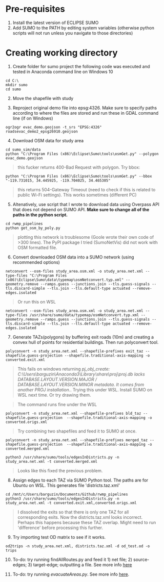 # Pre-requisites 
1. Install the latest version of ECLIPSE SUMO 
2. Add SUMO to the PATH by editing system variables (otherwise python scripts will not run unless you navigate to those directories)

# Creating working directory 
1. Create folder for sumo project the following code was executed and tested in Anaconda command line on Windows 10 

```{bash}
cd C:\
mkdir sumo
cd sumo
```
2. Move the shapefile with study 

3. Reproject original demo file into epsg:4326. Make sure to specify paths according to where the files are stored and run these in GDAL command line (if on Windows) 

```{bash}
ogr2ogr evac_demo.geojson -t_srs "EPSG:4326" roadsevac_demo2_epsg26910.geojson

```

4. Download OSM data for study area 

```{bash}
cd sumo_sim/data
python "C:\Program Files (x86)\Eclipse\Sumo\tools\osmGet.py" --polygon evac_demo.geojson 
```
> this fucker returns 400-Bad Request with polygon. Try bbox: 

```{bash}
python "C:\Program Files (x86)\Eclipse\Sumo\tools\osmGet.py" --bbox "-119.731015, 34.445925, -119.704025, 34.465305"
```

> this returns 504-Gateway Timeout (need to check if this is related to public Wi-Fi settings). This works sometimes (different PC)

5. Altenatively, use script that I wrote to download data using Overpass API that does not depend on SUMO API. **Make sure to change all of the paths in the python script.** 
```{bash}
cd rwmp_pipelines
python get_osm_by_poly.py 
```

> plotting this network is troublesome (Goole wrote their own code of >300 lines). The PyPI package I tried (SumoNetVis) did not work with OSM formatted file. 


6. Convert downloaded OSM data into a SUMO network (using recommended options)
```{bash}
netconvert --osm-files study_area.osm.xml -o study_area.net.xml --type-files "C:\Program Files (x86)\Eclipse\Sumo\data\typemap\osmNetconvert.typ.xml" --geometry.remove --ramps.guess --junctions.join --tls.guess-signals --tls.discard-simple --tls.join --tls.default-type actuated --remove-edges.isolated
```

> Or run this on WSL 

```{bash}
netconvert --osm-files study_area.osm.xml -o study_area.net.xml --type-files /usr/share/sumo/data/typemap/osmNetconvert.typ.xml --geometry.remove --ramps.guess --junctions.join --tls.guess-signals --tls.discard-simple --tls.join --tls.default-type actuated --remove-edges.isolated
```

7. Generate TAZs(polygons) by buffering exit roads (10m) and creating a convex hull of points for residential buildings. Then run polyconvert tool. 
```{bash}
polyconvert -n study_area.net.xml --shapefile-prefixes exit_taz --shapefile.guess-projection --shapefile.traditional-axis-mapping -o converted.exit.xml
```
> This fails on windows returning *pj_obj_create: C:\Users\barguzin\Anaconda3\Library\share\proj\proj.db lacks DATABASE.LAYOUT.VERSION.MAJOR / DATABASE.LAYOUT.VERSION.MINOR metadata. It comes from another PROJ installation.*. Trying this under WSL. Install SUMO on WSL next time. Or try drawing them.  

> The command runs fine under the WSL 

```{bash}
polyconvert -n study_area.net.xml --shapefile-prefixes bld_taz --shapefile.guess-projection  --shapefile.traditional-axis-mapping -o converted.origs.xml
```

> Try combining two shapefiles and feed it to SUMO at once. 

```{bash}
polyconvert -n study_area.net.xml --shapefile-prefixes merged_taz --shapefile.guess-projection  --shapefile.traditional-axis-mapping -o converted.merged.xml

python3 /usr/share/sumo/tools/edgesInDistricts.py -n study_area.net.xml -t converted.merged.xml
```

> Looks like this fixed the previous problem. 

8. Assign edges to each TAZ via SUMO Python tool. The paths are for Ubuntu on WSL. This generates file 'districts.taz.xml' 
```{bash}
cd /mnt/c/Users/barguzin/Documents/Github/rwmp_pipelines
python3 /usr/share/sumo/tools/edgesInDistricts.py -n study_area.net.xml -t converted.exit.xml,converted.origs.xml
```

> I dissolved the exits so that there is only one TAZ for all corresponding exits. Now the districts.taz.xml looks incorrect. Perhaps this happens because these TAZ overlap. Might need to run 'difference' before processing this further. 

9. Try importing test OD matrix to see if it works. 
```{bash}
od2trips -n study_area.net.xml, districts.taz.xml -d od_test.od -o trips
```

10. To-do: try running findAllRoutes.py and feed it 1) net file; 2) source-edges; 3) target-edge; outputting a file. See more info [here](https://github.com/eclipse/sumo/blob/main/tools/findAllRoutes.py)

11. To-do: try running *evacuateAreas.py*. See more info [here](https://github.com/eclipse/sumo/blob/main/tools/evacuateAreas.py).
